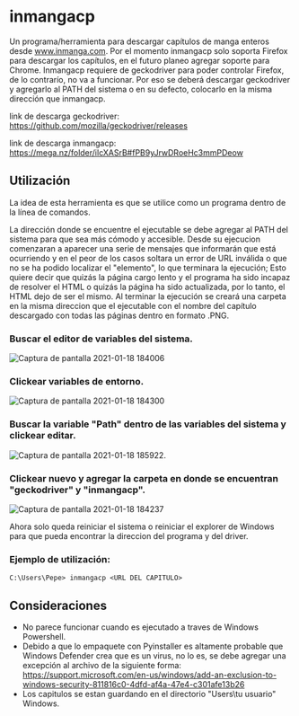# inmangacp



Un programa/herramienta para descargar capítulos de manga enteros desde www.inmanga.com.
Por el momento inmangacp solo soporta Firefox para descargar los capítulos, en el futuro planeo agregar soporte para Chrome.
Inmangacp requiere de geckodriver para poder controlar Firefox, de lo contrarío, no va a funcionar. Por eso se deberá descargar geckodriver y agregarlo al PATH del sistema
o en su defecto, colocarlo en la misma dirección que inmangacp.

link de descarga geckodriver: https://github.com/mozilla/geckodriver/releases

link de descarga inmangacp: https://mega.nz/folder/ilcXASrB#fPB9yJrwDRoeHc3mmPDeow

## Utilización

La idea de esta herramienta es que se utilice como un programa dentro de la línea de comandos. 

La dirección donde se encuentre el ejecutable se debe agregar al PATH del sistema para que sea más cómodo y accesible.
Desde su ejecucion comenzaran a aparecer una serie de mensajes que informarán que está ocurriendo y en el peor de los casos soltara un error de URL inválida o que no se ha podido localizar el "elemento", lo que terminara la ejecución; Esto quiere decir que quizás la página cargo lento y el programa ha sido incapaz de resolver el HTML o quizás la página ha sido actualizada, por lo tanto, el HTML dejo de ser el mismo. 
Al terminar la ejecución se creará una carpeta en la misma direccion que el ejecutable con el nombre del capítulo descargado con todas las páginas dentro en formato .PNG.

### Buscar el editor de variables del sistema. 

![Captura de pantalla 2021-01-18 184006](https://user-images.githubusercontent.com/65251657/104965276-2470df00-59bd-11eb-8a12-c403d79b15ce.png)

### Clickear variables de entorno.

![Captura de pantalla 2021-01-18 184300](https://user-images.githubusercontent.com/65251657/104965280-25a20c00-59bd-11eb-9ed8-3bf650eac190.png)

### Buscar la variable "Path" dentro de las variables del sistema y clickear editar.

![Captura de pantalla 2021-01-18 185922](https://user-images.githubusercontent.com/65251657/104966366-787cc300-59bf-11eb-96f1-dc47f45de1cf.png).

### Clickear nuevo y agregar la carpeta en donde se encuentran "geckodriver" y "inmangacp".

![Captura de pantalla 2021-01-18 184237](https://user-images.githubusercontent.com/65251657/104965274-233fb200-59bd-11eb-9768-620dcaa8137c.png)

Ahora solo queda reiniciar el sistema o reiniciar el explorer de Windows para que pueda encontrar la direccion del programa y del driver.

### Ejemplo de utilización: 

```
C:\Users\Pepe> inmangacp <URL DEL CAPITULO>
```

## Consideraciones

- No parece funcionar cuando es ejecutado a traves de Windows Powershell.
- Debido a que lo empaquete con Pyinstaller es altamente probable que Windows Defender crea que es un virus, no lo es, se debe agregar una excepción al archivo de la siguiente forma: https://support.microsoft.com/en-us/windows/add-an-exclusion-to-windows-security-811816c0-4dfd-af4a-47e4-c301afe13b26
- Los capitulos se estan guardando en el directorio "Users\\tu usuario" Windows.



